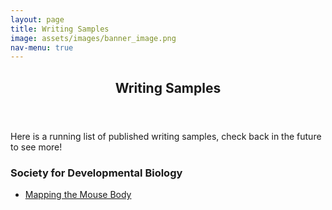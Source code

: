 ```yaml
---
layout: page
title: Writing Samples
image: assets/images/banner_image.png
nav-menu: true
---
```


<!-- Main -->
<div id="main" class="alt">

<!-- One -->
<section id="one">
	 <div class="inner">
		<header class="major">
			<h1>Writing Samples</h1>
		</header>
    <p>Here is a running list of published writing samples, check back in the future to see more!</p>

<div class="row">
	<div class="12u 12u$(small)">
		<h3>Society for Developmental Biology</h3>
<ul>
	<li> <a href="https://www.sdbonline.org/resource?ResourceID=4324"> Mapping the Mouse Body </li>

</ul>	

